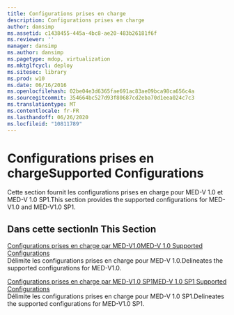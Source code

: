 ```yaml
---
title: Configurations prises en charge
description: Configurations prises en charge
author: dansimp
ms.assetid: c1438455-445a-4bc8-ae20-483b26181f6f
ms.reviewer: ''
manager: dansimp
ms.author: dansimp
ms.pagetype: mdop, virtualization
ms.mktglfcycl: deploy
ms.sitesec: library
ms.prod: w10
ms.date: 06/16/2016
ms.openlocfilehash: 02be04e3d6365fae691ac83ae09bca98ca656c4a
ms.sourcegitcommit: 354664bc527d93f80687cd2eba70d1eea024c7c3
ms.translationtype: MT
ms.contentlocale: fr-FR
ms.lasthandoff: 06/26/2020
ms.locfileid: "10811789"
---
```

# <span data-ttu-id="b0843-103">Configurations prises en charge</span><span class="sxs-lookup"><span data-stu-id="b0843-103">Supported Configurations</span></span>


<span data-ttu-id="b0843-104">Cette section fournit les configurations prises en charge pour MED-V 1.0 et MED-V 1.0 SP1.</span><span class="sxs-lookup"><span data-stu-id="b0843-104">This section provides the supported configurations for MED-V1.0 and MED-V1.0 SP1.</span></span>

## <span data-ttu-id="b0843-105">Dans cette section</span><span class="sxs-lookup"><span data-stu-id="b0843-105">In This Section</span></span>


<a href="" id="med-v-1-0-supported-configurations"></a>[<span data-ttu-id="b0843-106">Configurations prises en charge par MED-V1.0</span><span class="sxs-lookup"><span data-stu-id="b0843-106">MED-V 1.0 Supported Configurations</span></span>](med-v-10-supported-configurationsmedv-10.md)  
<span data-ttu-id="b0843-107">Délimite les configurations prises en charge pour MED-V 1.0.</span><span class="sxs-lookup"><span data-stu-id="b0843-107">Delineates the supported configurations for MED-V1.0.</span></span>

<a href="" id="med-v-1-0-sp1-supported-configurations"></a>[<span data-ttu-id="b0843-108">Configurations prises en charge par MED-V1.0 SP1</span><span class="sxs-lookup"><span data-stu-id="b0843-108">MED-V 1.0 SP1 Supported Configurations</span></span>](med-v-10-sp1-supported-configurationsmedv-10-sp1.md)  
<span data-ttu-id="b0843-109">Délimite les configurations prises en charge pour MED-V 1.0 SP1.</span><span class="sxs-lookup"><span data-stu-id="b0843-109">Delineates the supported configurations for MED-V1.0 SP1.</span></span>

 

 





